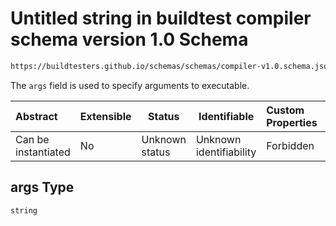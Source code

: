 # Untitled string in buildtest compiler schema version 1.0 Schema

```txt
https://buildtesters.github.io/schemas/schemas/compiler-v1.0.schema.json#/properties/run/properties/args
```

The `args` field is used to specify arguments to executable.


| Abstract            | Extensible | Status         | Identifiable            | Custom Properties | Additional Properties | Access Restrictions | Defined In                                                                             |
| :------------------ | ---------- | -------------- | ----------------------- | :---------------- | --------------------- | ------------------- | -------------------------------------------------------------------------------------- |
| Can be instantiated | No         | Unknown status | Unknown identifiability | Forbidden         | Allowed               | none                | [compiler-v1.0.schema.json\*](../out/compiler-v1.0.schema.json "open original schema") |

## args Type

`string`
